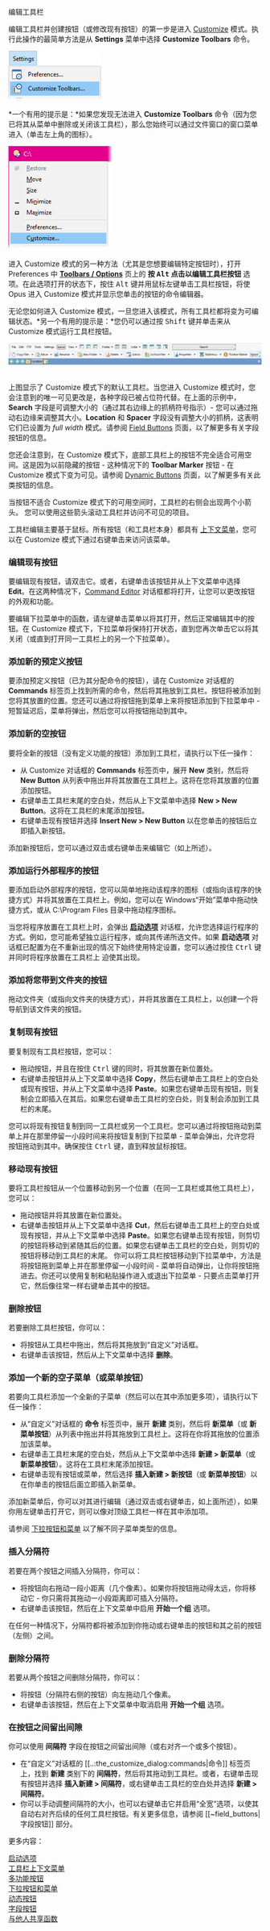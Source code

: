 编辑工具栏

编辑工具栏并创建按钮（或修改现有按钮）的第一步是进入 [Customize](/Manual/customize/README.zh.md) 模式。执行此操作的最简单方法是从 **Settings** 菜单中选择 **Customize Toolbars** 命令。

![](/Manual/images/media/customize_toolbar_item.png) 

*一个有用的提示是：*如果您发现无法进入 **Customize Toolbars** 命令（因为您已将其从菜单中删除或关闭该工具栏），那么您始终可以通过文件窗口的窗口菜单进入（单击左上角的图标）。

![](/Manual/images/media/customise_window_menu.png)

进入 Customize 模式的另一种方法（尤其是您想要编辑特定按钮时），打开 Preferences 中 **[Toolbars / Options](/Manual/preferences/preferences_categories/toolbars/toolbar_options.zh.md)** 页上的 **按 <kbd>Alt</kbd> 点击以编辑工具栏按钮** 选项。在此选项打开的状态下，按住 <kbd>Alt</kbd> 键并用鼠标左键单击工具栏按钮，将使 Opus 进入 Customize 模式并显示您单击的按钮的命令编辑器。

无论您如何进入 Customize 模式，一旦您进入该模式，所有工具栏都将变为可编辑状态。*另一个有用的提示是：*您仍可以通过按 <kbd>Shift</kbd> 键并单击来从 Customize 模式运行工具栏按钮。

![](/Manual/images/media/toolbars_in_customize.png) 

上图显示了 Customize 模式下的默认工具栏。当您进入 Customize 模式时，您会注意到的唯一可见更改是，各种字段已被占位符代替。在上面的示例中，**Search** 字段是可调整大小的（通过其右边缘上的抓柄符号指示）- 您可以通过拖动右边缘来调整其大小。**Location** 和 **Spacer** 字段没有调整大小的抓柄，这表明它们已设置为 *full width* 模式。请参阅 [Field Buttons](/Manual/customize/creating_your_own_buttons/editing_the_toolbar/field_buttons/README.zh.md) 页面，以了解更多有关字段按钮的信息。

您还会注意到，在 Customize 模式下，底部工具栏上的按钮不完全适合可用空间。这是因为以前隐藏的按钮 - 这种情况下的 **Toolbar Marker** 按钮 - 在 Customize 模式下变为可见。请参阅 [Dynamic Buttons](/Manual/customize/creating_your_own_buttons/editing_the_toolbar/dynamic_buttons/README.zh.md) 页面，以了解更多有关此类按钮的信息。

当按钮不适合 Customize 模式下的可用空间时，工具栏的右侧会出现两个小箭头。 您可以使用这些箭头滚动工具栏并访问不可见的项目。

工具栏编辑主要基于鼠标。所有按钮（和工具栏本身）都具有 [上下文菜单](/Manual/customize/creating_your_own_buttons/editing_the_toolbar/toolbar_context_menus.zh.md)，您可以在 Customize 模式下通过右键单击来访问该菜单。

### 编辑现有按钮

要编辑现有按钮，请双击它。或者，右键单击该按钮并从上下文菜单中选择 **Edit**。在这两种情况下，[Command Editor](command_editor/README.zh.md) 对话框都将打开，让您可以更改按钮的外观和功能。

要编辑下拉菜单中的函数，请左键单击菜单以将其打开，然后正常编辑其中的按钮。在 Customize 模式下，下拉菜单将保持打开状态，直到您再次单击它以将其关闭（或直到打开同一工具栏上的另一个下拉菜单）。

### 添加新的预定义按钮

要添加预定义按钮（已为其分配命令的按钮），请在 Customize 对话框的 **Commands** 标签页上找到所需的命令，然后将其拖放到工具栏。按钮将被添加到您将其放置的位置。您还可以通过将按钮拖到菜单上来将按钮添加到下拉菜单中 - 短暂延迟后，菜单将弹出，然后您可以将按钮拖动到其中。

### 添加新的空按钮

要将全新的按钮（没有定义功能的按钮）添加到工具栏，请执行以下任一操作：

- 从 Customize 对话框的 **Commands** 标签页中，展开 **New** 类别，然后将 **New Button** 从列表中拖出并将其放置在工具栏上。这将在您将其放置的位置添加按钮。
- 右键单击工具栏末尾的空白处，然后从上下文菜单中选择 **New \> New Button**。这将在工具栏的末尾添加按钮。
- 右键单击现有按钮并选择 **Insert New \> New Button** 以在您单击的按钮后立即插入新按钮。

添加新按钮后，您可以通过双击或右键单击来编辑它（如上所述）。

### 添加运行外部程序的按钮

要添加启动外部程序的按钮，您可以简单地拖动该程序的图标（或指向该程序的快捷方式）并将其放置在工具栏上。例如，您可以在 Windows“开始”菜单中拖动快捷方式，或从 C:\Program Files 目录中拖动程序图标。

当您将程序放置在工具栏上时，会弹出 **[启动选项](/Manual/customize/creating_your_own_buttons/editing_the_toolbar/launch_options.zh.md)** 对话框，允许您选择运行程序的方式。例如，您可能希望独立运行程序，或向其传递所选文件。如果 **启动选项** 对话框已配置为在不重新出现的情况下始终使用特定设置，您可以通过按住 <kbd>Ctrl</kbd> 键并同时将程序放置在工具栏上 迫使其出现。

### 添加将您带到文件夹的按钮

拖动文件夹（或指向文件夹的快捷方式），并将其放置在工具栏上，以创建一个将导航到该文件夹的按钮。

### 复制现有按钮

要复制现有工具栏按钮，您可以：

- 拖动按钮，并且在按住 <kbd>Ctrl</kbd> 键的同时，将其放置在新位置处。
- 右键单击按钮并从上下文菜单中选择 **Copy**，然后右键单击工具栏上的空白处或现有按钮，并从上下文菜单中选择 **Paste**。如果您右键单击现有按钮，则复制会立即插入在其后。如果您右键单击工具栏的空白处，则复制会添加到工具栏的末尾。

您可以将现有按钮复制到同一工具栏或另一个工具栏。您可以通过将按钮拖动到菜单上并在那里停留一小段时间来将按钮复制到下拉菜单 - 菜单会弹出，允许您将按钮拖动到其中。确保按住 <kbd>Ctrl</kbd> 键，直到释放鼠标按钮。

### 移动现有按钮

要将工具栏按钮从一个位置移动到另一个位置（在同一工具栏或其他工具栏上），您可以：

- 拖动按钮并将其放置在新位置处。
- 右键单击按钮并从上下文菜单中选择 **Cut**，然后右键单击工具栏上的空白处或现有按钮，并从上下文菜单中选择 **Paste**。如果您右键单击现有按钮，则剪切的按钮将移动到紧随其后的位置。如果您右键单击工具栏的空白处，则剪切的按钮将移动到工具栏的末尾。
你可以将工具栏按钮移动到下拉菜单中，方法是将按钮拖到菜单上并在那里停留一小段时间 - 菜单将自动弹出，让你将按钮拖进去。你还可以使用复制和粘贴操作进入或退出下拉菜单 - 只要点击菜单打开它，然后像往常一样右键单击其中的按钮。

### 删除按钮

若要删除工具栏按钮，你可以：

- 将按钮从工具栏中拖出，然后将其拖放到“自定义”对话框。
- 右键单击该按钮，然后从上下文菜单中选择 **删除**。

### 添加一个新的空子菜单（或菜单按钮）

若要向工具栏添加一个全新的子菜单（然后可以在其中添加更多项），请执行以下任一操作：

- 从“自定义”对话框的 **命令** 标签页中，展开 **新建** 类别，然后将 **新菜单**（或 **新菜单按钮**）从列表中拖出并将其拖放到工具栏上。这将在你将其拖放的位置添加该菜单。
- 右键单击工具栏末尾的空白处，然后从上下文菜单中选择 **新建 > 新菜单**（或 **新菜单按钮**）。这将在工具栏末尾添加按钮。
- 右键单击现有按钮或菜单，然后选择 **插入新建 > 新按钮**（或 **新菜单按钮**）以在你单击的按钮后面立即插入新菜单。

添加新菜单后，你可以对其进行编辑（通过双击或右键单击，如上面所述），如果你用左键单击打开它，则可以像对顶级工具栏一样在其中添加项。

请参阅 [下拉按钮和菜单](/Manual/customize/creating_your_own_buttons/editing_the_toolbar/drop-down_buttons_and_menus.zh.md) 以了解不同子菜单类型的信息。

### 插入分隔符

若要在两个按钮之间插入分隔符，你可以：

- 将按钮向右拖动一段小距离（几个像素）。如果你将按钮拖动得太远，你将移动它 - 你只需将其拖动一小段距离即可插入分隔符。
- 右键单击该按钮，然后在上下文菜单中启用 **开始一个组** 选项。

在任何一种情况下，分隔符都将被添加到你拖动或右键单击的按钮和其之前的按钮（左侧）之间。

### 删除分隔符

若要从两个按钮之间删除分隔符，你可以：

- 将按钮（分隔符右侧的按钮）向左拖动几个像素。
- 右键单击该按钮，然后在上下文菜单中取消启用 **开始一个组** 选项。

### 在按钮之间留出间隙

你可以使用 **间隔符** 字段在按钮之间留出间隙（或右对齐一个或多个按钮）。

- 在“自定义”对话框的 [[..:the_customize_dialog:commands|命令]] 标签页上，找到 **新建** 类别下的 **间隔符**，然后将其拖动到工具栏。或者，右键单击现有按钮并选择 **插入新建 > 间隔符**，或右键单击工具栏的空白处并选择 **新建 > 间隔符**。
- 你可以手动调整间隔符的大小，也可以右键单击它并启用“全宽”选项，以使其自动右对齐后续的任何工具栏按钮。有关更多信息，请参阅 [[~field_buttons|字段按钮]] 部分。

更多内容：

[启动选项](/Manual/customize/creating_your_own_buttons/editing_the_toolbar/launch_options.zh.md)  
[工具栏上下文菜单](/Manual/customize/creating_your_own_buttons/editing_the_toolbar/toolbar_context_menus.zh.md)  
[多功能按钮](/Manual/customize/creating_your_own_buttons/editing_the_toolbar/multiple_function_buttons.zh.md)  
[下拉按钮和菜单](/Manual/customize/creating_your_own_buttons/editing_the_toolbar/drop-down_buttons_and_menus.zh.md)  
[动态按钮](/Manual/customize/creating_your_own_buttons/editing_the_toolbar/dynamic_buttons/README.zh.md)  
[字段按钮](/Manual/customize/creating_your_own_buttons/editing_the_toolbar/field_buttons/README.zh.md)  
[与他人共享函数](/Manual/customize/creating_your_own_buttons/editing_the_toolbar/sharing_functions_with_others.zh.md)